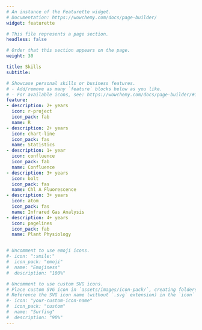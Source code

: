 ```yaml
---
# An instance of the Featurette widget.
# Documentation: https://wowchemy.com/docs/page-builder/
widget: featurette

# This file represents a page section.
headless: false

# Order that this section appears on the page.
weight: 30

title: Skills
subtitle:

# Showcase personal skills or business features.
# - Add/remove as many `feature` blocks below as you like.
# - For available icons, see: https://wowchemy.com/docs/page-builder/#icons
feature:
- description: 2+ years
  icon: r-project
  icon_pack: fab
  name: R
- description: 2+ years
  icon: chart-line
  icon_pack: fas
  name: Statistics
- description: 1+ year
  icon: confluence
  icon_pack: fab
  name: Confluence
- description: 3+ years
  icon: bolt
  icon_pack: fas
  name: Chl A Fluorescence
- description: 3+ years
  icon: atom
  icon_pack: fas
  name: Infrared Gas Analysis
- description: 4+ years
  icon: pagelines
  icon_pack: fab
  name: Plant Physiology


# Uncomment to use emoji icons.
#- icon: ":smile:"
#  icon_pack: "emoji"
#  name: "Emojiness"
#  description: "100%"  

# Uncomment to use custom SVG icons.
# Place custom SVG icon in `assets/images/icon-pack/`, creating folders if necessary.
# Reference the SVG icon name (without `.svg` extension) in the `icon` field.
#- icon: "your-custom-icon-name"
#  icon_pack: "custom"
#  name: "Surfing"
#  description: "90%"
---
```

